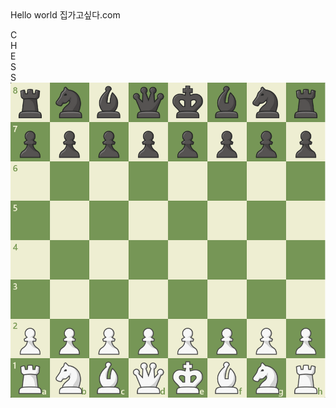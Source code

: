<html>

<body>
  Hello world
집가고싶다.com

  <p>
    C<br>H<br>E<br>S<br>S<br>
    <img src="/체스.png">
  </p>
</body>

</html>
